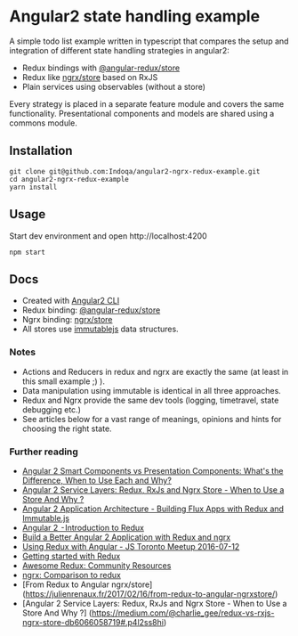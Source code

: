 # Angular2 state handling example 
A simple todo list example written in typescript that compares the setup and integration of different state handling strategies in angular2:

  * Redux bindings with [@angular-redux/store](https://github.com/angular-redux/store)
  * Redux like [ngrx/store](https://github.com/angular-redux/store) based on RxJS 
  * Plain services using observables (without a store)
  
Every strategy is placed in a separate feature module and covers the same functionality. Presentational components and models are shared using a commons module.
  
## Installation
```
git clone git@github.com:Indoqa/angular2-ngrx-redux-example.git
cd angular2-ngrx-redux-example
yarn install
```

## Usage
Start dev environment and open http://localhost:4200
```
npm start
```

## Docs

  * Created with [Angular2 CLI](https://angular.io/docs/ts/latest/cli-quickstart.html)
  * Redux binding: [@angular-redux/store](https://github.com/angular-redux/store) 
  * Ngrx binding: [ngrx/store](https://github.com/ngrx/store)
  * All stores use [immutablejs](https://facebook.github.io/immutable-js/) data structures.
  
### Notes  
  * Actions and Reducers in redux and ngrx are exactly the same (at least in this small example ;) ).
  * Data manipulation using immutable is identical in all three approaches. 
  * Redux and Ngrx provide the same dev tools (logging, timetravel, state debugging etc.)
  * See articles below for a vast range of meanings, opinions and hints for choosing the right state.
  
### Further reading
  * [Angular 2 Smart Components vs Presentation Components: What's the Difference, When to Use Each and Why?](http://blog.angular-university.io/angular-2-smart-components-vs-presentation-components-whats-the-difference-when-to-use-each-and-why/)
  * [Angular 2 Service Layers: Redux, RxJs and Ngrx Store - When to Use a Store And Why ?](http://blog.angular-university.io/angular-2-redux-ngrx-rxjs/)
  * [Angular 2 Application Architecture - Building Flux Apps with Redux and Immutable.js](http://blog.angular-university.io/angular-2-application-architecture-building-flux-like-apps-using-redux-and-immutable-js-js/)
  * [Angular 2  - Introduction to Redux](https://medium.com/google-developer-experts/angular-2-introduction-to-redux-1cf18af27e6e)
  * [Build a Better Angular 2 Application with Redux and ngrx](http://onehungrymind.com/build-better-angular-2-application-redux-ngrx/)
  * [Using Redux with Angular - JS Toronto Meetup 2016-07-12](https://www.youtube.com/watch?v=s4xr2avwv3s)
  * [Getting started with Redux](https://egghead.io/courses/getting-started-with-redux)
  * [Awesome Redux: Community Resources](https://github.com/xgrommx/awesome-redux)
  * [ngrx: Comparison to redux](https://github.com/ngrx/store/issues/16)
  * [From Redux to Angular ngrx/store] (https://julienrenaux.fr/2017/02/16/from-redux-to-angular-ngrxstore/)
  * [Angular 2 Service Layers: Redux, RxJs and Ngrx Store - When to Use a Store And Why ?] (https://medium.com/@charlie_gee/redux-vs-rxjs-ngrx-store-db6066058719#.p4l2ss8hi)
  

